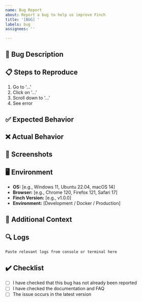 ```yaml
---
name: Bug Report
about: Report a bug to help us improve Finch
title: '[BUG] '
labels: bug
assignees: ''

---
```


## 🐛 Bug Description
<!-- A clear and concise description of the problem -->

## 📋 Steps to Reproduce
1. Go to '...'
2. Click on '...'
3. Scroll down to '...'
4. See error

## ✅ Expected Behavior
<!-- What should happen -->

## ❌ Actual Behavior
<!-- What actually happens -->

## 📸 Screenshots
<!-- If applicable, add screenshots to help explain the problem -->

## 🖥️ Environment
- **OS:** [e.g., Windows 11, Ubuntu 22.04, macOS 14]
- **Browser:** [e.g., Chrome 120, Firefox 121, Safari 17]
- **Finch Version:** [e.g., v1.0.0]
- **Environment:** [Development / Docker / Production]

## 📝 Additional Context
<!-- Any other information, logs, etc. -->

## 🔍 Logs
```
Paste relevant logs from console or terminal here
```

## ✔️ Checklist
- [ ] I have checked that this bug has not already been reported
- [ ] I have checked the documentation and FAQ
- [ ] The issue occurs in the latest version

